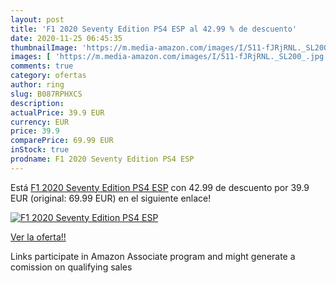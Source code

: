 ```yaml
---
layout: post
title: 'F1 2020 Seventy Edition PS4 ESP al 42.99 % de descuento'
date: 2020-11-25 06:45:35
thumbnailImage: 'https://m.media-amazon.com/images/I/511-fJRjRNL._SL200_.jpg'
images: [ 'https://m.media-amazon.com/images/I/511-fJRjRNL._SL200_.jpg' ]
comments: true
category: ofertas
author: ring
slug: B087RPHXCS
description:
actualPrice: 39.9 EUR
currency: EUR
price: 39.9
comparePrice: 69.99 EUR
inStock: true
prodname: F1 2020 Seventy Edition PS4 ESP
---
```


Está [F1 2020 Seventy Edition PS4 ESP](https://www.amazon.es/dp/B087RPHXCS/?tag=tolees-21) con 42.99 de descuento por 39.9 EUR (original: 69.99 EUR) en el siguiente enlace!

[![F1 2020 Seventy Edition PS4 ESP](https://m.media-amazon.com/images/I/511-fJRjRNL._SL200_.jpg)](https://www.amazon.es/dp/B087RPHXCS/?tag=tolees-21)

[Ver la oferta!!](https://www.amazon.es/dp/B087RPHXCS/?tag=tolees-21)

Links participate in Amazon Associate program and might generate a comission on qualifying sales


